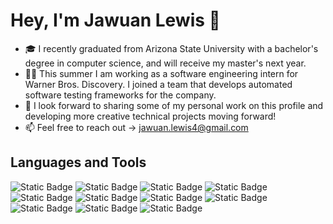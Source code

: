 # Hey, I'm Jawuan Lewis 👋

- 🎓 I recently graduated from Arizona State University with a bachelor's degree in computer science, and will receive my master's next year.
- 👨‍💻 This summer I am working as a software engineering intern for Warner Bros. Discovery. I joined a team that develops automated software testing frameworks for the company.
- 🌱 I look forward to sharing some of my personal work on this profile and developing more creative technical projects moving forward!
- 📫 Feel free to reach out -> jawuan.lewis4@gmail.com

## Languages and Tools

![Static Badge](https://img.shields.io/badge/-Git-F05032?logo=git&logoColor=white&style=for-the-badge)
![Static Badge](https://img.shields.io/badge/-Amazon%20Web%20Services-232F3E?logo=amazon-web-services&logoColor=FF9900&style=for-the-badge)
![Static Badge](https://img.shields.io/badge/-C/C++-00599C?logo=cplusplus&logoColor=white&style=for-the-badge)
![Static Badge](https://img.shields.io/badge/-Java-000000?logo=openjdk&logoColor=white&style=for-the-badge)
![Static Badge](https://img.shields.io/badge/-C--Sharp-028476?logo=sharp&logoColor=white&style=for-the-badge)
![Static Badge](https://img.shields.io/badge/-JavaScript-F7DF1E?logo=javascript&logoColor=black&style=for-the-badge)
![Static Badge](https://img.shields.io/badge/-HTML-E34F26?logo=html5&logoColor=white&style=for-the-badge)
![Static Badge](https://img.shields.io/badge/-CSS-1572B6?logo=css3&logoColor=white&style=for-the-badge)
![Static Badge](https://img.shields.io/badge/-Figma-F24E1E?logo=figma&logoColor=white&style=for-the-badge)
![Static Badge](https://img.shields.io/badge/-ASP.Net-512BD4?logo=.net&logoColor=white&style=for-the-badge)
![Static Badge](https://img.shields.io/badge/-Linux-FCC624?logo=linux&logoColor=black&style=for-the-badge)
